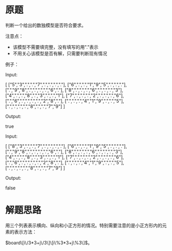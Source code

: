 # 原题
判断一个给出的数独模型是否符合要求。

注意点：

  - 该模型不需要填完整，没有填写的用"."表示
  - 不用关心该模型是否有解，只需要判断现有情况

例子：

Input:

[
  ["5","3",".",".","7",".",".",".","."],
  ["6",".",".","1","9","5",".",".","."],
  [".","9","8",".",".",".",".","6","."],
  ["8",".",".",".","6",".",".",".","3"],
  ["4",".",".","8",".","3",".",".","1"],
  ["7",".",".",".","2",".",".",".","6"],
  [".","6",".",".",".",".","2","8","."],
  [".",".",".","4","1","9",".",".","5"],
  [".",".",".",".","8",".",".","7","9"]
]

Output: 

true

Input:

[
  ["8","3",".",".","7",".",".",".","."],
  ["6",".",".","1","9","5",".",".","."],
  [".","9","8",".",".",".",".","6","."],
  ["8",".",".",".","6",".",".",".","3"],
  ["4",".",".","8",".","3",".",".","1"],
  ["7",".",".",".","2",".",".",".","6"],
  [".","6",".",".",".",".","2","8","."],
  [".",".",".","4","1","9",".",".","5"],
  [".",".",".",".","8",".",".","7","9"]
]

Output: 

false

# 解题思路
用三个列表表示横向、纵向和小正方形的情况。特别需要注意的是小正方形内的元素的表示方法：

$board\[i\/3*3+j\/3\]\[i\%3*3+j\%3\]$。
